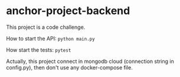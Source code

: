 # anchor-project-backend

This project is a code challenge.

How to start the API:
``python main.py``

How start the tests:
``pytest``

Actually, this project connect in mongodb cloud (connection string in config.py), then don't use any docker-compose file.
